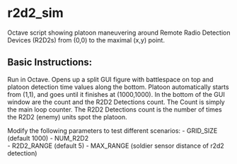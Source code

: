 # r2d2_sim
Octave script showing platoon maneuvering around Remote Radio Detection Devices (R2D2s) from (0,0) to the maximal (x,y) point.

## Basic Instructions:

   Run in Octave.  Opens up a split GUI figure with battlespace on top and
   platoon detection time values along the bottom.  Platoon automatically starts 
   from (1,1), and goes until it finishes at (1000,1000).
   In the bottom of the GUI window are the count and the R2D2 Detections count.
   The Count is simply the main loop counter.  The R2D2 Detections count is the
   number of times the R2D2 (enemy) units spot the platoon.

   Modify the following parameters to test different scenarios:
    - GRID_SIZE (default 1000)
    - NUM_R2D2  
    - R2D2_RANGE  (default 5)
    - MAX_RANGE  (soldier sensor distance of r2d2 detection)
